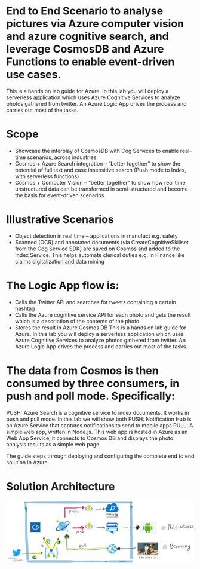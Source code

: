 # End to End Scenario to analyse pictures via Azure computer vision and azure cognitive search, and leverage CosmosDB and Azure Functions to enable event-driven use cases.
This is a hands on lab guide for Azure. In this lab you will deploy a serverless application which uses Azure Cognitive Services to analyze photos gathered from twitter. An Azure Logic App drives the process and carries out most of the tasks. 

# Scope
- Showcase the interplay of CosmosDB with Cog Services to enable real-time scenarios, across industries
- Cosmos + Azure Search integration – “better together” to show the potential of full text and case insensitive search (Push mode to Index, with serverless functions)
- Cosmos + Computer Vision – “better together” to show how real time unstructured data can be transformed in semi-structured and become the basis for event-driven scenarios

# Illustrative Scenarios
- Object detection in real time – applications in manufact e.g. safety
- Scanned (OCR) and annotated documents (via CreateCognitiveSkillset from the Cog Service SDK) are saved on Cosmos and added to the Index Service. This helps automate clerical    duties e.g. in Finance like claims digitalization and data mining

# The Logic App flow is:
- Calls the Twitter API and searches for tweets containing a certain hashtag
- Calls the Azure cognitive service API for each photo and gets the result which is a description of the contents of the photo
- Stores the result in Azure Cosmos DB
This is a hands on lab guide for Azure. In this lab you will deploy a serverless application which uses Azure Cognitive Services to analyze photos gathered from twitter. An Azure Logic App drives the process and carries out most of the tasks.

# The data from Cosmos is then consumed by three consumers, in push and poll mode. Specifically:

PUSH: Azure Search is a cognitive service to index documents. It works in push and pull mode. In this lab we will show both
PUSH: Notification Hub is an Azure Service that captures notifications to send to mobile apps
PULL: A simple web app, written in Node.js. This web app is hosted in Azure as an Web App Service, it connects to Cosmos DB and displays the photo analysis results as a simple web page.

The guide steps through deploying and configuring the complete end to end solution in Azure.
# Solution Architecture
![arch](arch.png)
